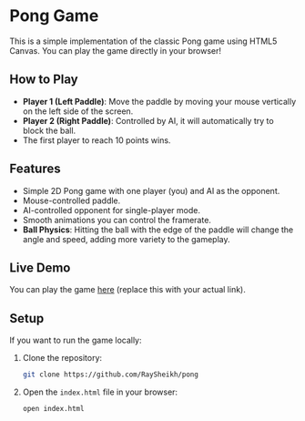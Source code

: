 # Pong Game

This is a simple implementation of the classic Pong game using HTML5 Canvas. You can play the game directly in your browser!

## How to Play

- **Player 1 (Left Paddle)**: Move the paddle by moving your mouse vertically on the left side of the screen.
- **Player 2 (Right Paddle)**: Controlled by AI, it will automatically try to block the ball.
- The first player to reach 10 points wins.

## Features

- Simple 2D Pong game with one player (you) and AI as the opponent.
- Mouse-controlled paddle.
- AI-controlled opponent for single-player mode.
- Smooth animations you can control the framerate.
- **Ball Physics**: Hitting the ball with the edge of the paddle will change the angle and speed, adding more variety to the gameplay.

## Live Demo

You can play the game [here](https://raysheikh.github.io/pong/) (replace this with your actual link).

## Setup

If you want to run the game locally:

1. Clone the repository:
    ```bash
    git clone https://github.com/RaySheikh/pong
    ```

2. Open the `index.html` file in your browser:
    ```bash
    open index.html
    ```

